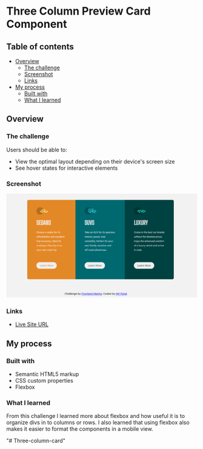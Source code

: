 # Three Column Preview Card Component

## Table of contents

- [Overview](#overview)
  - [The challenge](#the-challenge)
  - [Screenshot](#screenshot)
  - [Links](#links)
- [My process](#my-process)
  - [Built with](#built-with)
  - [What I learned](#what-i-learned)

## Overview

### The challenge

Users should be able to:

- View the optimal layout depending on their device's screen size
- See hover states for interactive elements

### Screenshot

![Desktop Version](./images/desktop-version.PNG)

### Links

- [Live Site URL](https://mitp7.github.io/Column-card/)

## My process

### Built with

- Semantic HTML5 markup
- CSS custom properties
- Flexbox

### What I learned

From this challenge I learned more about flexbox and how useful it is to organize divs in to columns or rows. I also learned that using flexbox also makes it easier to format the components in a mobile view.

"# Three-column-card" 

